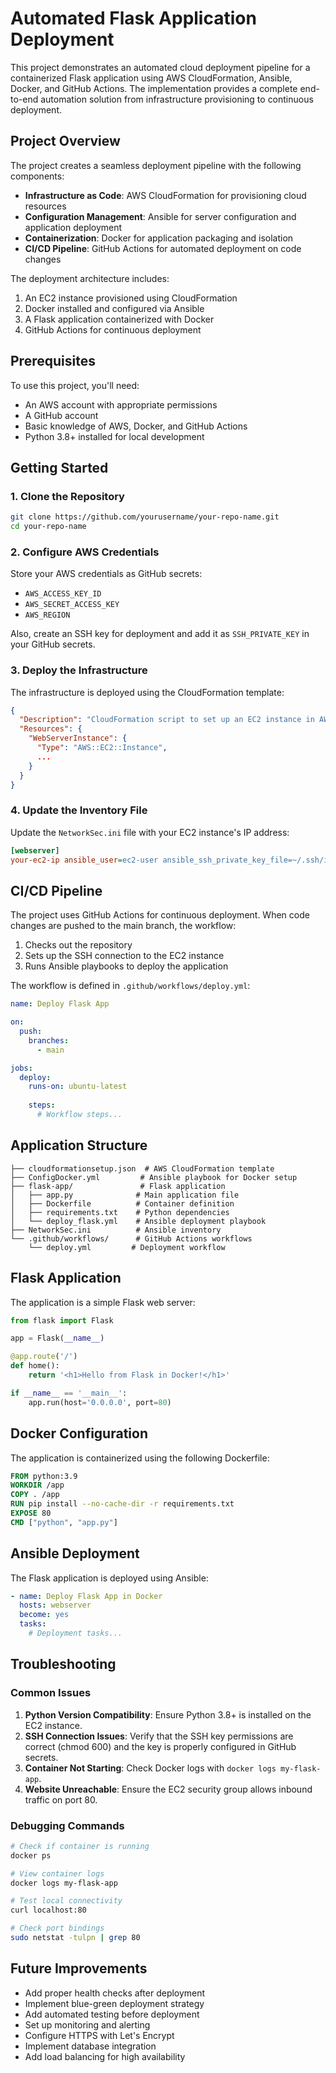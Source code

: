 # Automated Flask Application Deployment

This project demonstrates an automated cloud deployment pipeline for a containerized Flask application using AWS CloudFormation, Ansible, Docker, and GitHub Actions. The implementation provides a complete end-to-end automation solution from infrastructure provisioning to continuous deployment.

## Project Overview

The project creates a seamless deployment pipeline with the following components:

- **Infrastructure as Code**: AWS CloudFormation for provisioning cloud resources
- **Configuration Management**: Ansible for server configuration and application deployment
- **Containerization**: Docker for application packaging and isolation
- **CI/CD Pipeline**: GitHub Actions for automated deployment on code changes


The deployment architecture includes:

1. An EC2 instance provisioned using CloudFormation
2. Docker installed and configured via Ansible
3. A Flask application containerized with Docker
4. GitHub Actions for continuous deployment

## Prerequisites

To use this project, you'll need:

- An AWS account with appropriate permissions
- A GitHub account
- Basic knowledge of AWS, Docker, and GitHub Actions
- Python 3.8+ installed for local development

## Getting Started

### 1. Clone the Repository

```bash
git clone https://github.com/yourusername/your-repo-name.git
cd your-repo-name
```

### 2. Configure AWS Credentials

Store your AWS credentials as GitHub secrets:

- `AWS_ACCESS_KEY_ID`
- `AWS_SECRET_ACCESS_KEY`
- `AWS_REGION`

Also, create an SSH key for deployment and add it as `SSH_PRIVATE_KEY` in your GitHub secrets.

### 3. Deploy the Infrastructure

The infrastructure is deployed using the CloudFormation template:

```json
{
  "Description": "CloudFormation script to set up an EC2 instance in AWS with Docker installed",
  "Resources": {
    "WebServerInstance": {
      "Type": "AWS::EC2::Instance",
      ...
    }
  }
}
```

### 4. Update the Inventory File

Update the `NetworkSec.ini` file with your EC2 instance's IP address:

```ini
[webserver]
your-ec2-ip ansible_user=ec2-user ansible_ssh_private_key_file=~/.ssh/id_rsa
```

## CI/CD Pipeline

The project uses GitHub Actions for continuous deployment. When code changes are pushed to the main branch, the workflow:

1. Checks out the repository
2. Sets up the SSH connection to the EC2 instance
3. Runs Ansible playbooks to deploy the application

The workflow is defined in `.github/workflows/deploy.yml`:

```yaml
name: Deploy Flask App

on:
  push:
    branches:
      - main

jobs:
  deploy:
    runs-on: ubuntu-latest
    
    steps:
      # Workflow steps...
```

## Application Structure

```
├── cloudformationsetup.json  # AWS CloudFormation template
├── ConfigDocker.yml         # Ansible playbook for Docker setup
├── flask-app/               # Flask application
│   ├── app.py              # Main application file
│   ├── Dockerfile          # Container definition
│   ├── requirements.txt    # Python dependencies
│   └── deploy_flask.yml    # Ansible deployment playbook
├── NetworkSec.ini          # Ansible inventory
└── .github/workflows/      # GitHub Actions workflows
    └── deploy.yml         # Deployment workflow
```

## Flask Application

The application is a simple Flask web server:

```python
from flask import Flask

app = Flask(__name__)

@app.route('/')
def home():
    return '<h1>Hello from Flask in Docker!</h1>'

if __name__ == '__main__':
    app.run(host='0.0.0.0', port=80)
```

## Docker Configuration

The application is containerized using the following Dockerfile:

```dockerfile
FROM python:3.9
WORKDIR /app
COPY . /app
RUN pip install --no-cache-dir -r requirements.txt
EXPOSE 80
CMD ["python", "app.py"]
```

## Ansible Deployment

The Flask application is deployed using Ansible:

```yaml
- name: Deploy Flask App in Docker
  hosts: webserver
  become: yes
  tasks:
    # Deployment tasks...
```

## Troubleshooting

### Common Issues

1. **Python Version Compatibility**: Ensure Python 3.8+ is installed on the EC2 instance.
2. **SSH Connection Issues**: Verify that the SSH key permissions are correct (chmod 600) and the key is properly configured in GitHub secrets.
3. **Container Not Starting**: Check Docker logs with `docker logs my-flask-app`.
4. **Website Unreachable**: Ensure the EC2 security group allows inbound traffic on port 80.

### Debugging Commands

```bash
# Check if container is running
docker ps

# View container logs
docker logs my-flask-app

# Test local connectivity
curl localhost:80

# Check port bindings
sudo netstat -tulpn | grep 80
```

## Future Improvements

- Add proper health checks after deployment
- Implement blue-green deployment strategy
- Add automated testing before deployment
- Set up monitoring and alerting
- Configure HTTPS with Let's Encrypt
- Implement database integration
- Add load balancing for high availability
